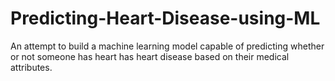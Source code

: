 # Predicting-Heart-Disease-using-ML
An attempt to build a machine learning model capable of predicting whether or not someone has heart has heart disease based on their medical attributes.
